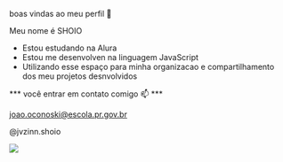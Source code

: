 boas vindas ao meu perfil 🖤

Meu nome é SHOIO

- Estou estudando na Alura
- Estou me desenvolven na linguagem JavaScript
- Utilizando esse espaço para minha organizacao e compartilhamento dos meu projetos desnvolvidos

*** você entrar em contato comigo 📫 ***

joao.oconoski@escola.pr.gov.br

@jvzinn.shoio

![](https://media.tenor.com/KyQn8EktSfsAAAAC/cassio-guitarra.gif)

